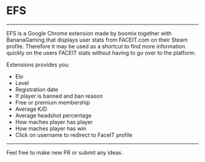 # EFS



---

EFS is a Google Chrome extension made by boomix together with BananaGaming that displays user stats from FACEIT.com on their Steam profile. Therefore it may be used as a shortcut to find more information quickly on the users FACEIT stats without having to go over to the platform.


Extensions provides you:

- Elo
- Level
- Registration date
- If player is banned and ban reason
- Free or premium membership
- Average K/D
- Average headshot percentage
- How maches player has player
- How maches player has win
- Click on username to redirect to FaceIT profile

---

Feel free to make new PR or submit any ideas.
